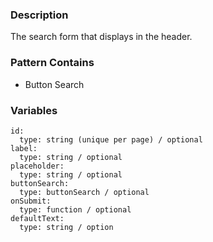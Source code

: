 ### Description
The search form that displays in the header.

### Pattern Contains
* Button Search

### Variables
~~~
id:
  type: string (unique per page) / optional
label:
  type: string / optional
placeholder:
  type: string / optional
buttonSearch:
  type: buttonSearch / optional
onSubmit:
  type: function / optional
defaultText:
  type: string / option
~~~
